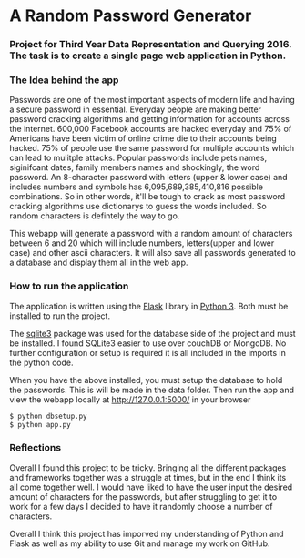# A Random Password Generator

### Project for Third Year Data Representation and Querying 2016. The task is to create a single page web application in Python.

### The Idea behind the app
Passwords are one of the most important aspects of modern life and having a secure password in essential. Everyday people are making better password cracking algorithms and getting information for accounts across the internet. 600,000 Facebook accounts are hacked everyday and 75% of Americans have been victim of online crime die to their accounts being hacked. 75% of people use the same password for multiple accounts which can lead to mulitple attacks. Popular passwords include pets names, siginifcant dates, family members names and shockingly, the word password.
An 8-character password with letters (upper & lower case) and includes numbers and symbols has 6,095,689,385,410,816 possible combinations. So in other words, it'll be tough to crack as most password cracking algorithms use dictionarys to guess the words included. So random characters is defintely the way to go.

This webapp will generate a password with a random amount of characters between 6 and 20 which will include numbers, letters(upper and lower case) and other ascii characters. It will also save all passwords generated to a database and display them all in the web app.

### How to run the application
The application is written using the [Flask](http://flask.pocoo.org/) library in [Python 3](https://www.python.org).
Both must be installed to run the project.

The [sqlite3](https://docs.python.org/2/library/sqlite3.html) package was used for the database side of the project and must be installed. I found SQLite3 easier to use over couchDB or MongoDB.
No further configuration or setup is required it is all included in the imports in the python code.

When you have the above installed, you must setup the database to hold the passwords. This is will be made in the data folder. Then
run the app and view the webapp locally at http://127.0.0.1:5000/ in your browser 
```bash
$ python dbsetup.py
$ python app.py
```
### Reflections
Overall I found this project to be tricky. Bringing all the different packages and frameworks together was a struggle at times, but in the end I think its all come together well. I would have liked to have the user input the desired amount of characters for the passwords, but after struggling to get it to work for a few days I decided to have it randomly choose a number of characters. 

Overall I think this project has imporved my understanding of Python and Flask as well as my ability to use Git and manage my work on GitHub. 